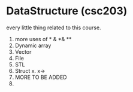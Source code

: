 # DataStructure (csc203)
every little thing related to this course.
1) more uses of * & *& **
2) Dynamic array
3) Vector <vector>
4) File <fstream> <sstream> <string>
5) STL <algorithm>
6) Struct x. x->
7) MORE TO BE ADDED
8) 
